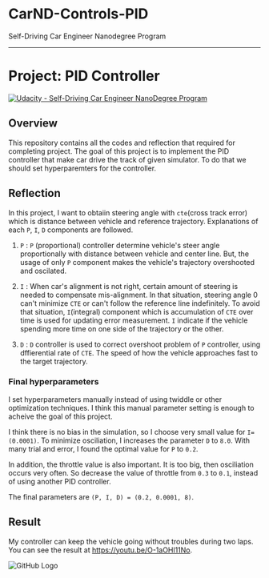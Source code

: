 # CarND-Controls-PID
Self-Driving Car Engineer Nanodegree Program

---

# **Project: PID Controller**
[![Udacity - Self-Driving Car Engineer NanoDegree Program](https://s3.amazonaws.com/udacity-sdc/github/shield-carnd.svg)](http://www.udacity.com/drive)


## Overview
This repository contains all the codes and reflection that required for completing project. The goal of this project is to implement the PID controller that make car drive the track of given simulator. To do that we should set hyperparemters for the controller.


## Reflection

In this project, I want to obtaiin steering angle with `cte`(cross track error) which is distance between vehicle and reference trajectory. Explanations of each `P`, `I`, `D` components are followed.

1. `P` : `P` (proportional) controller determine vehicle's steer angle proportionally with distance between vehicle and center line. But, the usage of only `P` component makes the vehicle's trajectory overshooted and oscilated.

1. `I` : When car's alignment is not right, certain amount of steering is needed to compensate mis-alignment. In that situation, steering angle 0 can't minimize `CTE` or can't follow the reference line indefinitely. To avoid that situation, `I`(integral) component which is accumulation of `CTE` over time is used for updating error measurement. `I` indicate if the vehicle spending more time on one side of the trajectory or the other.

1. `D` : `D` controller is used to correct overshoot problem of `P` controller, using dffierential rate of `CTE`. The speed of how the vehicle approaches fast to the target trajectory.


### Final hyperparameters

I set hyperparameters manually instead of using twiddle or other optimization techniques. I think this manual parameter setting is enough to acheive the goal of this project.

I think there is no bias in the simulation, so I choose very small value for `I=(0.0001)`. To minimize osciliation, I increases the parameter `D` to `8.0`. With many trial and error, I found the optimal value for `P` to `0.2`.

In addition, the throttle value is also important. It is too big, then osciliation occurs very often. So decrease the value of throttle from `0.3` to `0.1`, instead of using another PID controller.

The final parameters are `(P, I, D) = (0.2, 0.0001, 8)`.

## Result

My controller can keep the vehicle going without troubles during two laps. You can see the result at https://youtu.be/O-1aOHl11No.

![GitHub Logo](screenshot.png)